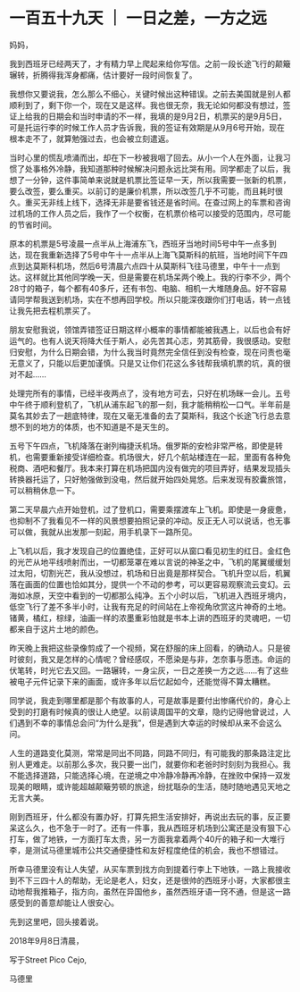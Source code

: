 # 一百五十九天 ｜ 一日之差，一方之远

妈妈，



我到西班牙已经两天了，才有精力早上爬起来给你写信。之前一段长途飞行的颠簸辗转，折腾得我浑身都痛，估计要好一段时间恢复了。

 

我想你又要说我，怎么那么不细心，关键时候出这种错误。之前去美国就是别人都顺利到了，剩下你一个，现在又是这样。我也很无奈，我无论如何都没有想过，签证上给我的日期会和当时申请的不一样，我填的是9月2日，机票买的是9月5日，可是托运行李的时候工作人员才告诉我，我的签证有效期是从9月6号开始，现在根本走不了，就算勉强过去，也会被立刻遣返。



当时心里的慌乱喷涌而出，却在下一秒被我咽了回去。从小一个人在外面，让我习惯了处事格外冷静，我知道那种时候解决问题永远比哭有用。同学都走了以后，我想了一分钟，这件事简单来说就是机票比签证早一天，所以我需要一张新的机票，要么改签，要么重买。以前订的是廉价机票，所以改签几乎不可能，而且耗时很久。重买无非线上线下，选择无非是要省钱还是省时间。在查过网上的车票和咨询过机场的工作人员之后，我作了一个权衡，在机票价格可以接受的范围内，尽可能的节省时间。



原本的机票是5号凌晨一点半从上海浦东飞，西班牙当地时间5号中午一点多到达，现在我重新选择了5号中午十一点半从上海飞莫斯科的航班，当地时间下午四点到达莫斯科机场，然后6号清晨六点四十从莫斯科飞往马德里，中午十一点到达。这样就比其他同学晚一天，但是需要在机场呆两个晚上。我的行李不少，两个28寸的箱子，每个都有40多斤，还有书包、电脑、相机一大堆随身品。好不容易请同学帮我送到机场，实在不想再回学校。所以只能深夜跟你们打电话，转一点钱让我先把去程机票买了。

 

朋友安慰我说，领馆弄错签证日期这样小概率的事情都能被我遇上，以后也会有好运气的。也有人说天将降大任于斯人，必先苦其心志，劳其筋骨，我很感动。安慰归安慰，为什么日期会错，为什么我当时竟然完全信任到没有检查，现在问责也毫无意义了，只能以后更加谨慎。只是又让你们花这么多钱帮我填机票的坑，真的很对不起……

 

处理完所有的事情，已经半夜两点了，没有地方可去，只好在机场眯一会儿。五号中午终于顺利登机了，飞机从浦东起飞的那一刻，我才能稍稍松一口气。半年前是莫名其妙去了一趟底特律，现在又毫无准备的去了莫斯科，我这个长途飞行总去意想不到的地方的体质，也不知道是不是天生的。

 

五号下午四点，飞机降落在谢列梅捷沃机场。俄罗斯的安检非常严格，即使是转机，也需要重新接受详细检查。机场很大，好几个航站楼连在一起，里面有各种免税商、酒吧和餐厅。我本来打算在机场把国内没有做完的项目弄好，结果发现插头转换器托运了，只好勉强做到没电，然后就开始四处晃悠。后来发现有胶囊旅馆，可以稍稍休息一下。

第二天早晨六点开始登机，过了登机口，需要乘摆渡车上飞机。即使是一身疲惫，也抑制不了我看见不一样的风景想要拍照记录的冲动。反正无人可以说话，也无事可以做，我就从出发那一刻起，用手机录下一路所见。



上飞机以后，我才发现自己的位置绝佳，正好可以从窗口看见初生的红日。金红色的光芒从地平线喷射而出，一切都笼罩在难以言说的神圣之中，飞机的尾翼缓缓划过太阳，切割光芒，我从没想过，机场和日出竟是那样契合。飞机升空以后，机翼落在画面的位置也恰如其分，提供一个不动的参考，可以更容易观察流云变幻。云海如冰原，天空中看到的一切都那么纯净。五个小时以后，飞机进入西班牙境内，低空飞行了差不多半小时，让我有充足的时间站在上帝视角欣赏这片神奇的土地。锗黄，橘红，棕绿，油画一样的浓墨重彩怕就是书本上讲的西班牙的灵魂吧，一切都来自于这片土地的颜色。

 

昨天晚上我把这些录像剪成了一个视频，窝在舒服的床上回看，的确动人。只是彼时彼刻，我又是怎样的心情呢？曾经感叹，不愿染是与非，怎奈事与愿违。命运的伏笔转，时光它去又回。一路辗转，一身尘灰，一日之差换一方之远……有了这些被电子元件记录下来的画面，或许多年以后忆起如今，还能觉得不算太糟糕。

 

同学说，我走到哪里都是那个有故事的人，可是故事是要付出惨痛代价的，身心上受到的打磨有时候真的很让人绝望。以前读周国平的文章，隐约记得他曾说过，人们遇到不幸的事情总会问“为什么是我”，但是遇到大幸运的时候却从来不会这么问。



人生的道路变化莫测，常常是同出不同路，同路不同归，有可能我的那条路注定比别人更难走。以前那么多次，我只要一出门，就要你和老爸时时刻刻为我担心。我不能选择道路，只能选择心境，在逆境之中冷静冷静再冷静，在挫败中保持一双发现美的眼睛，或许能超越颠簸劳顿的旅途，纷扰聒杂的生活，随时随地遇见天地之无言大美。

 

刚到西班牙，什么都没有置办好，打算先把生活安排好，再说出去玩的事，反正要呆这么久，也不急于一时了。还有一件事，我从西班牙机场到公寓还是没有狠下心打车，做了地铁，一方面打车太贵，另一方面我拿着两个40斤的箱子和一大堆行李，是测试马德里城市公共交通便捷性和友好程度绝佳的机会，我也不想错过。



所幸马德里没有让人失望，从买车票到找方向到提着行李上下地铁，一路上我接收到不下三四十人的帮助，无论是老人，妇女，还是很帅的西班牙小哥，大家都很主动地帮我推箱子，指方向，虽然在异国他乡，虽然西班牙语一窍不通，但是这一路感受到的善意却能让人很安心。



先到这里吧，回头接着说。

 

2018年9月8日清晨，

写于Street Pico Cejo,

马德里
